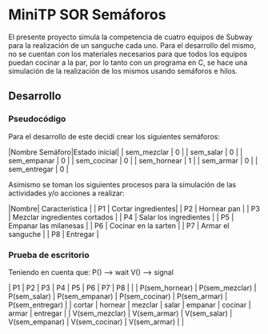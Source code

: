 # MiniTP SOR Semáforos

El presente proyecto simula la competencia de cuatro equipos de Subway para la realización de un sanguche cada uno.
Para el desarrollo del mismo, no se cuentan con los materiales necesarios para que todos los equipos puedan cocinar a la par, por lo tanto con un programa en C, se hace una simulación de la realización de los mismos usando semáforos e hilos.

## Desarrollo

### Pseudocódigo

Para el desarrollo de este decidí crear los siguientes semáforos:

|Nombre Semáforo|Estado inicial|
| sem_mezclar | 0 |
| sem_salar | 0 |
| sem_empanar | 0 |
| sem_cocinar | 0 |
| sem_hornear | 1 |
| sem_armar | 0 |
| sem_entregar | 0 |

Asimismo se toman los siguientes procesos para la simulación de las actividades y/o acciones a realizar:

|Nombre| Característica |
| P1 | Cortar ingredientes|
| P2 | Hornear pan |
| P3 | Mezclar ingredientes cortados |
| P4 | Salar los ingredientes |
| P5 | Empanar las milanesas |
| P6 | Cocinar en la sarten |
| P7 | Armar el sanguche |
| P8 | Entregar |

### Prueba de escritorio

Teniendo en cuenta que: 
P() --> wait
V() --> signal

| P1 | P2 | P3 | P4 | P5 | P6 | P7 | P8 |
|  | P(sem_hornear)  | P(sem_mezclar) | P(sem_salar) | P(sem_empanar) | P(sem_cocinar) | P(sem_armar) | P(sem_entregar) |
| cortar  | hornear | mezclar | salar | empanar | cocinar | armar | entregar |
| V(sem_mezclar) | V(sem_armar) | V(sem_salar) | V(sem_empanar) | V(sem_cocinar) | V(sem_armar) | |

